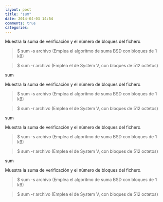 ```yaml
---
layout: post
title: "sum"
date: 2014-04-03 14:54
comments: true
categories: 
---
```

Muestra la suma de verificación y el número de bloques del fichero.

>$ sum -s archivo  (Emplea el algoritmo de suma BSD con bloques de 1 kB)

>$ sum -r archivo  (Emplea el de System V, con bloques de 512 octetos)

sum

Muestra la suma de verificación y el número de bloques del fichero.

>$ sum -s archivo  (Emplea el algoritmo de suma BSD con bloques de 1 kB)

>$ sum -r archivo  (Emplea el de System V, con bloques de 512 octetos)

sum

Muestra la suma de verificación y el número de bloques del fichero.

>$ sum -s archivo  (Emplea el algoritmo de suma BSD con bloques de 1 kB)

>$ sum -r archivo  (Emplea el de System V, con bloques de 512 octetos)

sum

Muestra la suma de verificación y el número de bloques del fichero.

>$ sum -s archivo  (Emplea el algoritmo de suma BSD con bloques de 1 kB)

>$ sum -r archivo  (Emplea el de System V, con bloques de 512 octetos)


